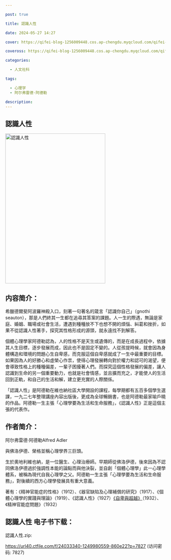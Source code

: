 ```yaml
---

post: true

title: 認識人性

date: 2024-05-27 14:27

cover: https://qifei-blog-1256009448.cos.ap-chengdu.myqcloud.com/qifei-blog/6613b6b568eb935713084a8e.jpg

coveross: https://qifei-blog-1256009448.cos.ap-chengdu.myqcloud.com/qifei-blog/6613b6b568eb935713084a8e.jpg

categories:

  - 人文社科

tags:

  - 心理学
  - 阿尔弗雷德·阿德勒

description:
---
```


## 認識人性
<img alt="認識人性 " class="aligncenter loading" data-was-processed="true" decoding="async" fetchpriority="high" height="471" src="https://qifei-blog-1256009448.cos.ap-chengdu.myqcloud.com/qifei-blog/6613b6b568eb935713084a8e.jpg " style="cursor: zoom-in;" width="314"/>

## 内容简介：

希臘德爾斐阿波羅神殿入口，刻著一句著名的箴言「認識你自己」（gnothi seauton），那是人們終其一生都在追尋其答案的課題。人一生的際遇，無論是家庭、婚姻、職場或社會生活，遭遇到種種放不下也想不開的煩惱、糾葛和挫折，如果不從認識人性著手，探究其性格形成的源頭，就永遠找不到解答。

個體心理學家阿德勒認為，人的性格不是天生或遺傳的，而是在成長過程中，依據其人生目標，逐步發展而成，因此也不是固定不變的。人從孩提時候，就會因為身體構造和環境的問題心生自卑感，而克服這個自卑感就成了一生中最重要的目標。如果因為人的好勝心和虛榮心作祟，使得心理發展轉向對於權力和認可的渴望，便會導致性格上的種種偏差，一輩子困擾著人們。而探究這個性格發展的偏差，讓人認識到生命的另一個重要動力，也就是社會情感，並且擴而充之，才能使人的生活回到正軌，和自己的生活和解，建立更充實的人際關係。

「認識人性」是阿德勒在維也納社區大學開設的課程，每學期都有五百多個學生選課，一九二七年整理講座內容出版後，更成為全球暢銷書，也是阿德勒最家喻戶曉的作品。阿德勒一生主張「心理學要為生活和生命服務」，《認識人性》正是這個主張的代表作。

## 作者简介：

阿尔弗雷德·阿德勒Alfred Adler

與佛洛伊德、榮格並稱心理學界三巨頭。

生於奧地利維也納，是一位醫生、心理治療師。早期師從佛洛伊德，後來因為不認同佛洛伊德過於強調性本能的論點而與他決裂，並自創「個體心理學」此一心理學體系，被稱為現代自我心理學之父。阿德勒一生主張「心理學要為生活和生命服務」，對後續的西方心理學發展具有重大意義。

著有：《精神官能症的性格》（1912）、《器官缺陷及心理補償的研究》（1917）、《個體心理學的實踐與理論》（1919）、《認識人性》（1927）<a href="https://www.huibooks.com/2327.html">《自卑與超越》</a>（1932）、《精神官能症問題》（1932）

## 認識人性 电子书下载：
認識人性.zip: 

https://url40.ctfile.com/f/24033340-1249980559-860e22?p=7827 (访问密码: 7827)
